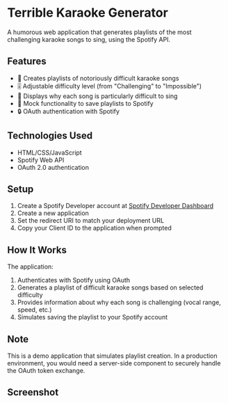 # Terrible Karaoke Generator

A humorous web application that generates playlists of the most challenging karaoke songs to sing, using the Spotify API.

## Features

- 🎤 Creates playlists of notoriously difficult karaoke songs
- 🎚️ Adjustable difficulty level (from "Challenging" to "Impossible")
- 🎵 Displays why each song is particularly difficult to sing
- 💾 Mock functionality to save playlists to Spotify
- 🔒 OAuth authentication with Spotify

## Technologies Used

- HTML/CSS/JavaScript
- Spotify Web API
- OAuth 2.0 authentication

## Setup

1. Create a Spotify Developer account at [Spotify Developer Dashboard](https://developer.spotify.com/dashboard/)
2. Create a new application
3. Set the redirect URI to match your deployment URL
4. Copy your Client ID to the application when prompted

## How It Works

The application:
1. Authenticates with Spotify using OAuth
2. Generates a playlist of difficult karaoke songs based on selected difficulty
3. Provides information about why each song is challenging (vocal range, speed, etc.)
4. Simulates saving the playlist to your Spotify account

## Note

This is a demo application that simulates playlist creation. In a production environment, you would need a server-side component to securely handle the OAuth token exchange.

## Screenshot

